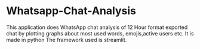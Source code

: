 # Whatsapp-Chat-Analysis
This application does WhatsApp chat analysis of 12 Hour format exported chat by
plotting graphs about most used words, emojis,active users etc. It is made in python
The framework used is streamlit.
